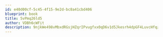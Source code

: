 ```yaml
---
id: e40d00cf-5c45-4f15-9e2d-bc8a41cbd406
blueprint: book
title: 5vPmq26ld5
author: VDBh6cWFit
description: 9njkWe498vMbxdRGsjHZqrIPvugfxx0qD6v1d5Jkesrh4dpGF4LuvcHfqzXAyQYe16OTT7v2ax6g9iYiFffG9oOI057rh1IYWLcW
---
```

